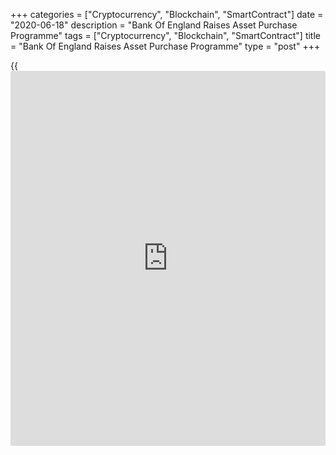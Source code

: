 +++
categories = ["Cryptocurrency", "Blockchain", "SmartContract"]
date = "2020-06-18"
description = "Bank Of England Raises Asset Purchase Programme"
tags = ["Cryptocurrency", "Blockchain", "SmartContract"]
title = "Bank Of England Raises Asset Purchase Programme"
type = "post"
+++

{{<iframe id="large-banner" src="https://www.bounty.group/#slide=16.0" width="100%" height="600" scrolling="no" style="border: 0px solid rgb(216, 221, 230); border-radius: 3px;">}}

The Bank of England increased its quantitative easing programme and left
its record low interest rate unchanged on Thursday.

The monetary [policy](https://www.fintechee.com/policy/) committee headed by Andrew Bailey, decided to lift
the asset purchase programme by GBP 100 billion to GBP 745 billion.

Eight members including Bailey voted to raise the QE as they judged that
a further easing of monetary [policy](https://www.fintechee.com/policy/) is warranted to meet its statutory
objectives, while Andrew Haldane preferred to maintain the programme at
GBP 645 billion.

The MPC expects the programme to reach GBP 745 billion, around the turn
of the year.  
The nine-member committee unanimously decided to hold the interest rate
at 0.10 percent, as widely expected.

Policymakers said they are ready to take further action as required to
support the [economy][1] and ensure a sustained return of inflation to
the 2 percent target.

Inflation has fallen to 0.8 percent in April, triggering the explanatory
letter from the BoE Governor to the Chancellor alongside this monetary
[policy](https://www.fintechee.com/policy/) announcement. Inflation then fell further to a four-year low of
0.5 percent in May.

For comments and feedback [contact](https://www.playgroundfx.com/contact/): editorial@rtt[news](https://www.letsplayfx.com/blog/forex-news-website/).com

[Economic News][1]

 **What parts of the world are seeing the best (and worst) economic
performances lately? Click[here][2] to check out our [Econ Scorecard][2]
and find out! See up-to-the-moment [ranking](https://www.playgroundfx.com/blog/crypto-exchange-ranking/)s for the best and worst
performers in [GDP][3], [unemployment rate][4], [inflation][5] and much
more.**

   1. www.rtt[news](https://www.letsplayfx.com/blog/forex-news-website/).com/Content/EconomicNews.aspx
   2. www.rtt[news](https://www.letsplayfx.com/blog/forex-news-website/).com/economic-scorecard/world-rank/industrial-production/highest-performance.aspx
   3. www.rtt[news](https://www.letsplayfx.com/blog/forex-news-website/).com/economic-scorecard/world-rank/GDP/highest-performance.aspx
   4. www.rtt[news](https://www.letsplayfx.com/blog/forex-news-website/).com/economic-scorecard/world-rank/unemployment-rate/lowest-performance.aspx
   5. www.rtt[news](https://www.letsplayfx.com/blog/forex-news-website/).com/economic-scorecard/world-rank/CPI/highest-performance.aspx